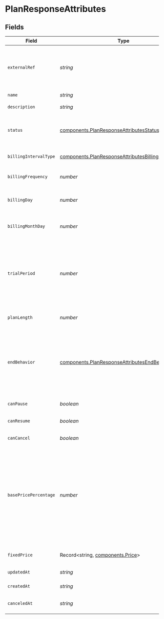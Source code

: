 # PlanResponseAttributes


## Fields

| Field                                                                                                                                                                                                                                                                                                                                                          | Type                                                                                                                                                                                                                                                                                                                                                           | Required                                                                                                                                                                                                                                                                                                                                                       | Description                                                                                                                                                                                                                                                                                                                                                    | Example                                                                                                                                                                                                                                                                                                                                                        |
| -------------------------------------------------------------------------------------------------------------------------------------------------------------------------------------------------------------------------------------------------------------------------------------------------------------------------------------------------------------- | -------------------------------------------------------------------------------------------------------------------------------------------------------------------------------------------------------------------------------------------------------------------------------------------------------------------------------------------------------------- | -------------------------------------------------------------------------------------------------------------------------------------------------------------------------------------------------------------------------------------------------------------------------------------------------------------------------------------------------------------- | -------------------------------------------------------------------------------------------------------------------------------------------------------------------------------------------------------------------------------------------------------------------------------------------------------------------------------------------------------------- | -------------------------------------------------------------------------------------------------------------------------------------------------------------------------------------------------------------------------------------------------------------------------------------------------------------------------------------------------------------- |
| `externalRef`                                                                                                                                                                                                                                                                                                                                                  | *string*                                                                                                                                                                                                                                                                                                                                                       | :heavy_minus_sign:                                                                                                                                                                                                                                                                                                                                             | A unique attribute that you could use to contain information from another company system, for example. The maximum length is 2048 characters.                                                                                                                                                                                                                  | abc123                                                                                                                                                                                                                                                                                                                                                         |
| `name`                                                                                                                                                                                                                                                                                                                                                         | *string*                                                                                                                                                                                                                                                                                                                                                       | :heavy_check_mark:                                                                                                                                                                                                                                                                                                                                             | A name for the plan.                                                                                                                                                                                                                                                                                                                                           | Monthly                                                                                                                                                                                                                                                                                                                                                        |
| `description`                                                                                                                                                                                                                                                                                                                                                  | *string*                                                                                                                                                                                                                                                                                                                                                       | :heavy_minus_sign:                                                                                                                                                                                                                                                                                                                                             | The plan description to display to customers.                                                                                                                                                                                                                                                                                                                  | A monthly subscription.                                                                                                                                                                                                                                                                                                                                        |
| `status`                                                                                                                                                                                                                                                                                                                                                       | [components.PlanResponseAttributesStatus](../../models/components/planresponseattributesstatus.md)                                                                                                                                                                                                                                                             | :heavy_check_mark:                                                                                                                                                                                                                                                                                                                                             | (*Reserved for future use*) Set all plans to `active`. Only `active` plans are available for use.                                                                                                                                                                                                                                                              | active                                                                                                                                                                                                                                                                                                                                                         |
| `billingIntervalType`                                                                                                                                                                                                                                                                                                                                          | [components.PlanResponseAttributesBillingIntervalType](../../models/components/planresponseattributesbillingintervaltype.md)                                                                                                                                                                                                                                   | :heavy_check_mark:                                                                                                                                                                                                                                                                                                                                             | The unit of time that billing intervals are measured.                                                                                                                                                                                                                                                                                                          | month                                                                                                                                                                                                                                                                                                                                                          |
| `billingFrequency`                                                                                                                                                                                                                                                                                                                                             | *number*                                                                                                                                                                                                                                                                                                                                                       | :heavy_check_mark:                                                                                                                                                                                                                                                                                                                                             | The number of intervals between issuing bills.                                                                                                                                                                                                                                                                                                                 | 1                                                                                                                                                                                                                                                                                                                                                              |
| `billingDay`                                                                                                                                                                                                                                                                                                                                                   | *number*                                                                                                                                                                                                                                                                                                                                                       | :heavy_minus_sign:                                                                                                                                                                                                                                                                                                                                             | The day of the week when weekly subscriptions are billed.                                                                                                                                                                                                                                                                                                      | 1                                                                                                                                                                                                                                                                                                                                                              |
| `billingMonthDay`                                                                                                                                                                                                                                                                                                                                              | *number*                                                                                                                                                                                                                                                                                                                                                       | :heavy_minus_sign:                                                                                                                                                                                                                                                                                                                                             | The date of the month when monthly subscriptions are billed.                                                                                                                                                                                                                                                                                                   | 1                                                                                                                                                                                                                                                                                                                                                              |
| `trialPeriod`                                                                                                                                                                                                                                                                                                                                                  | *number*                                                                                                                                                                                                                                                                                                                                                       | :heavy_minus_sign:                                                                                                                                                                                                                                                                                                                                             | The number of intervals from the start of the subscription before billing starts. Used with `billing_interval_type`. For example, if `billing_interval_type` is `months`, and `trial_period` is `1`, the trial period is 1 month.                                                                                                                              | 7                                                                                                                                                                                                                                                                                                                                                              |
| `planLength`                                                                                                                                                                                                                                                                                                                                                   | *number*                                                                                                                                                                                                                                                                                                                                                       | :heavy_check_mark:                                                                                                                                                                                                                                                                                                                                             | The number of intervals that the subscription runs for.                                                                                                                                                                                                                                                                                                        | 12                                                                                                                                                                                                                                                                                                                                                             |
| `endBehavior`                                                                                                                                                                                                                                                                                                                                                  | [components.PlanResponseAttributesEndBehavior](../../models/components/planresponseattributesendbehavior.md)                                                                                                                                                                                                                                                   | :heavy_check_mark:                                                                                                                                                                                                                                                                                                                                             | Enables you to specify recurring payments. If `end_behavior` is `roll`, customers pay regularly and repeatedly. If `end_behavior` is `close`, customers pay a total amount in a limited number of partial payments.                                                                                                                                            | close                                                                                                                                                                                                                                                                                                                                                          |
| `canPause`                                                                                                                                                                                                                                                                                                                                                     | *boolean*                                                                                                                                                                                                                                                                                                                                                      | :heavy_check_mark:                                                                                                                                                                                                                                                                                                                                             | The subscriber can pause a subscription.                                                                                                                                                                                                                                                                                                                       | false                                                                                                                                                                                                                                                                                                                                                          |
| `canResume`                                                                                                                                                                                                                                                                                                                                                    | *boolean*                                                                                                                                                                                                                                                                                                                                                      | :heavy_check_mark:                                                                                                                                                                                                                                                                                                                                             | The subscriber can resume a paused subscription.                                                                                                                                                                                                                                                                                                               | false                                                                                                                                                                                                                                                                                                                                                          |
| `canCancel`                                                                                                                                                                                                                                                                                                                                                    | *boolean*                                                                                                                                                                                                                                                                                                                                                      | :heavy_check_mark:                                                                                                                                                                                                                                                                                                                                             | The subscriber can cancel a subscription.                                                                                                                                                                                                                                                                                                                      | false                                                                                                                                                                                                                                                                                                                                                          |
| `basePricePercentage`                                                                                                                                                                                                                                                                                                                                          | *number*                                                                                                                                                                                                                                                                                                                                                       | :heavy_minus_sign:                                                                                                                                                                                                                                                                                                                                             | A percentage discount on the total cost of any products within an offering. For example, you can configure a percentage that equates the cost of a plan to the total value of all products within the offering, reduced by a percentage. For example, if you specify `10`, a 10% discount is applied to the total value of all repeat products in an offering. | 90                                                                                                                                                                                                                                                                                                                                                             |
| `fixedPrice`                                                                                                                                                                                                                                                                                                                                                   | Record<string, [components.Price](../../models/components/price.md)>                                                                                                                                                                                                                                                                                           | :heavy_minus_sign:                                                                                                                                                                                                                                                                                                                                             | N/A                                                                                                                                                                                                                                                                                                                                                            | {"USD":{"amount":100,"includes_tax":false},"GBP":{"amount":90,"includes_tax":true}}                                                                                                                                                                                                                                                                            |
| `updatedAt`                                                                                                                                                                                                                                                                                                                                                    | *string*                                                                                                                                                                                                                                                                                                                                                       | :heavy_check_mark:                                                                                                                                                                                                                                                                                                                                             | The date and time a resource was updated.                                                                                                                                                                                                                                                                                                                      | 2017-01-10T11:41:19.244842Z                                                                                                                                                                                                                                                                                                                                    |
| `createdAt`                                                                                                                                                                                                                                                                                                                                                    | *string*                                                                                                                                                                                                                                                                                                                                                       | :heavy_check_mark:                                                                                                                                                                                                                                                                                                                                             | The date and time a resource was created.                                                                                                                                                                                                                                                                                                                      | 2017-01-10T11:41:19.244842Z                                                                                                                                                                                                                                                                                                                                    |
| `canceledAt`                                                                                                                                                                                                                                                                                                                                                   | *string*                                                                                                                                                                                                                                                                                                                                                       | :heavy_check_mark:                                                                                                                                                                                                                                                                                                                                             | The date and time a resource was cancelled.                                                                                                                                                                                                                                                                                                                    | 2017-01-10T11:41:19.244842Z                                                                                                                                                                                                                                                                                                                                    |